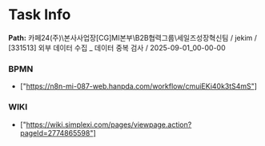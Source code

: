 # Task Info

**Path:** 카페24(주)\본사사업장\[CG]MI본부\B2B협력그룹\세일즈성장혁신팀 / jekim / [331513] 외부 데이터 수집 _ 데이터 중복 검사 / 2025-09-01_00-00-00

### BPMN
- ["https://n8n-mi-087-web.hanpda.com/workflow/cmuiEKi40k3tS4mS"]

### WIKI
- ["https://wiki.simplexi.com/pages/viewpage.action?pageId=2774865598"]

